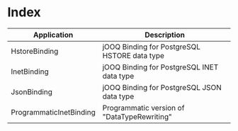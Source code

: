 # Index

| Application             | Description
| ------------------------|-----------------------------------------------|
| HstoreBinding           | jOOQ Binding for PostgreSQL HSTORE data type  | 
| InetBinding             | jOOQ Binding for PostgreSQL INET data type    |
| JsonBinding             | jOOQ Binding for PostgreSQL JSON data type    |
| ProgrammaticInetBinding | Programmatic version of "DataTypeRewriting"   |